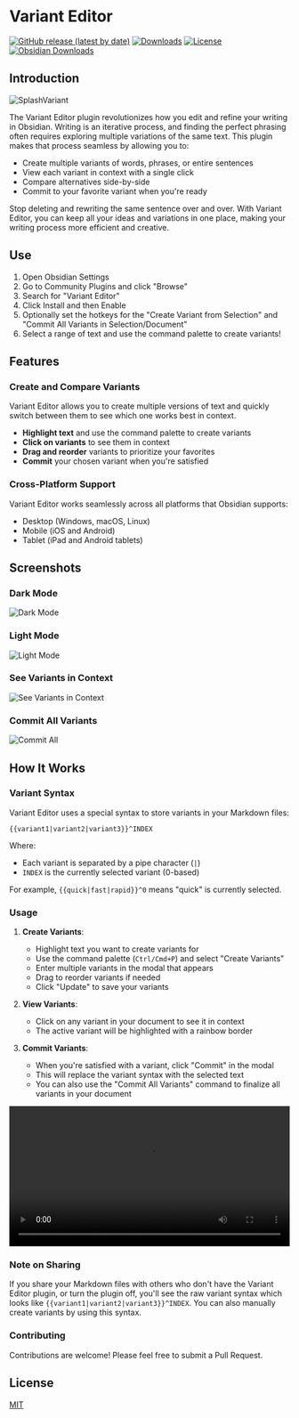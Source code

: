 # Variant Editor

[![GitHub release (latest by date)](https://img.shields.io/github/v/release/kunalJa/VariantEditor)](https://github.com/kunalJa/VariantEditor/releases/latest)
[![Downloads](https://img.shields.io/github/downloads/kunalJa/VariantEditor/total)](https://github.com/kunalJa/VariantEditor/releases)
[![License](https://img.shields.io/github/license/kunalJa/VariantEditor)](LICENSE)
[![Obsidian Downloads](https://img.shields.io/badge/dynamic/json?logo=obsidian&color=%23483699&label=downloads&query=%24%5B%22variant-editor%22%5D.downloads&url=https%3A%2F%2Fraw.githubusercontent.com%2Fobsidianmd%2Fobsidian-releases%2Fmaster%2Fcommunity-plugin-stats.json)](https://obsidian.md/plugins?id=variant-editor)

## Introduction

![SplashVariant](https://github.com/kunalJa/VariantEditor/raw/master/screenshots/SplashVariant.gif)

The Variant Editor plugin revolutionizes how you edit and refine your writing in Obsidian. Writing is an iterative process, and finding the perfect phrasing often requires exploring multiple variations of the same text. This plugin makes that process seamless by allowing you to:

- Create multiple variants of words, phrases, or entire sentences
- View each variant in context with a single click
- Compare alternatives side-by-side
- Commit to your favorite variant when you're ready

Stop deleting and rewriting the same sentence over and over. With Variant Editor, you can keep all your ideas and variations in one place, making your writing process more efficient and creative.

## Use

1. Open Obsidian Settings
2. Go to Community Plugins and click "Browse"
3. Search for "Variant Editor"
4. Click Install and then Enable
5. Optionally set the hotkeys for the "Create Variant from Selection" and "Commit All Variants in Selection/Document"
6. Select a range of text and use the command palette to create variants!

## Features

### Create and Compare Variants

Variant Editor allows you to create multiple versions of text and quickly switch between them to see which one works best in context.

- **Highlight text** and use the command palette to create variants
- **Click on variants** to see them in context
- **Drag and reorder** variants to prioritize your favorites
- **Commit** your chosen variant when you're satisfied

### Cross-Platform Support

Variant Editor works seamlessly across all platforms that Obsidian supports:

- Desktop (Windows, macOS, Linux)
- Mobile (iOS and Android)
- Tablet (iPad and Android tablets)

## Screenshots

### Dark Mode

![Dark Mode](https://raw.githubusercontent.com/kunalJa/VariantEditor/master/screenshots/dark_mode.png)

### Light Mode

![Light Mode](https://raw.githubusercontent.com/kunalJa/VariantEditor/master/screenshots/light_mode.png)

### See Variants in Context

![See Variants in Context](https://raw.githubusercontent.com/kunalJa/VariantEditor/master/screenshots/has_variant.png)

### Commit All Variants

![Commit All](https://raw.githubusercontent.com/kunalJa/VariantEditor/master/screenshots/commands.png)

## How It Works

### Variant Syntax

Variant Editor uses a special syntax to store variants in your Markdown files:

```
{{variant1|variant2|variant3}}^INDEX
```

Where:
- Each variant is separated by a pipe character (`|`)
- `INDEX` is the currently selected variant (0-based)

For example, `{{quick|fast|rapid}}^0` means "quick" is currently selected.

### Usage

1. **Create Variants**:
   - Highlight text you want to create variants for
   - Use the command palette (`Ctrl/Cmd+P`) and select "Create Variants"
   - Enter multiple variants in the modal that appears
   - Drag to reorder variants if needed
   - Click "Update" to save your variants

2. **View Variants**:
   - Click on any variant in your document to see it in context
   - The active variant will be highlighted with a rainbow border

3. **Commit Variants**:
   - When you're satisfied with a variant, click "Commit" in the modal
   - This will replace the variant syntax with the selected text
   - You can also use the "Commit All Variants" command to finalize all variants in your document

<video width="100%" controls>
  <source src="https://github.com/kunalJa/VariantEditor/raw/master/screenshots/feature_showcase.mp4" type="video/mp4">
  Your browser does not support the video tag.
</video>

### Note on Sharing

If you share your Markdown files with others who don't have the Variant Editor plugin, or turn the plugin off, you'll see the raw variant syntax which looks like `{{variant1|variant2|variant3}}^INDEX`. You can also manually create variants by using this syntax.

### Contributing

Contributions are welcome! Please feel free to submit a Pull Request.

## License

[MIT](LICENSE)